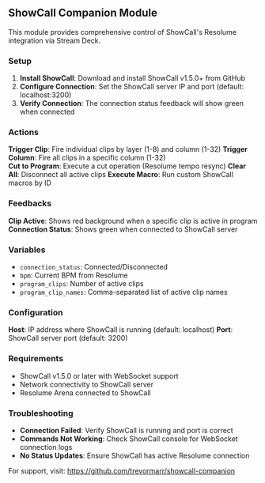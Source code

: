 ## ShowCall Companion Module

This module provides comprehensive control of ShowCall's Resolume integration via Stream Deck.

### Setup

1. **Install ShowCall**: Download and install ShowCall v1.5.0+ from GitHub
2. **Configure Connection**: Set the ShowCall server IP and port (default: localhost:3200)
3. **Verify Connection**: The connection status feedback will show green when connected

### Actions

**Trigger Clip**: Fire individual clips by layer (1-8) and column (1-32)
**Trigger Column**: Fire all clips in a specific column (1-32)  
**Cut to Program**: Execute a cut operation (Resolume tempo resync)
**Clear All**: Disconnect all active clips
**Execute Macro**: Run custom ShowCall macros by ID

### Feedbacks

**Clip Active**: Shows red background when a specific clip is active in program
**Connection Status**: Shows green when connected to ShowCall server

### Variables

- `connection_status`: Connected/Disconnected
- `bpm`: Current BPM from Resolume
- `program_clips`: Number of active clips
- `program_clip_names`: Comma-separated list of active clip names

### Configuration

**Host**: IP address where ShowCall is running (default: localhost)
**Port**: ShowCall server port (default: 3200)

### Requirements

- ShowCall v1.5.0 or later with WebSocket support
- Network connectivity to ShowCall server
- Resolume Arena connected to ShowCall

### Troubleshooting

- **Connection Failed**: Verify ShowCall is running and port is correct
- **Commands Not Working**: Check ShowCall console for WebSocket connection logs
- **No Status Updates**: Ensure ShowCall has active Resolume connection

For support, visit: https://github.com/trevormarr/showcall-companion
